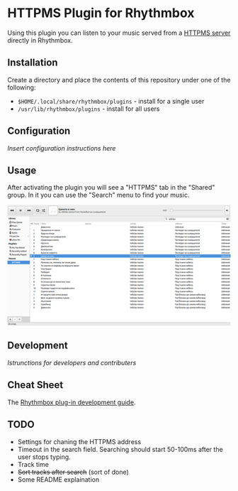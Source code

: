 # HTTPMS Plugin for Rhythmbox

Using this plugin you can listen to your music served from a [HTTPMS server](https://github.com/ironsmile/httpms) directly in Rhythmbox.

## Installation

Create a directory and place the contents of this repository under one of the following:

* `$HOME/.local/share/rhythmbox/plugins` - install for a single user
* `/usr/lib/rhythmbox/plugins` - install for all users

## Configuration

_Insert configuration instructions here_

## Usage

After activating the plugin you will see a "HTTPMS" tab in the "Shared" group. In it you can use the "Search" menu to find your music.

[![Plugin Screenshot](images/screenshot.png)](images/screenshot.png)

## Development

_Istrunctions for developers and contributers_

## Cheat Sheet

The [Rhythmbox plug-in development guide](https://wiki.gnome.org/Apps/Rhythmbox/Plugins/WritingGuide).

## TODO

* Settings for chaning the HTTPMS address
* Timeout in the search field. Searching should start 50-100ms after the user stops typing.
* Track time
* ~~Sort tracks after search~~ (sort of done)
* Some README explaination

